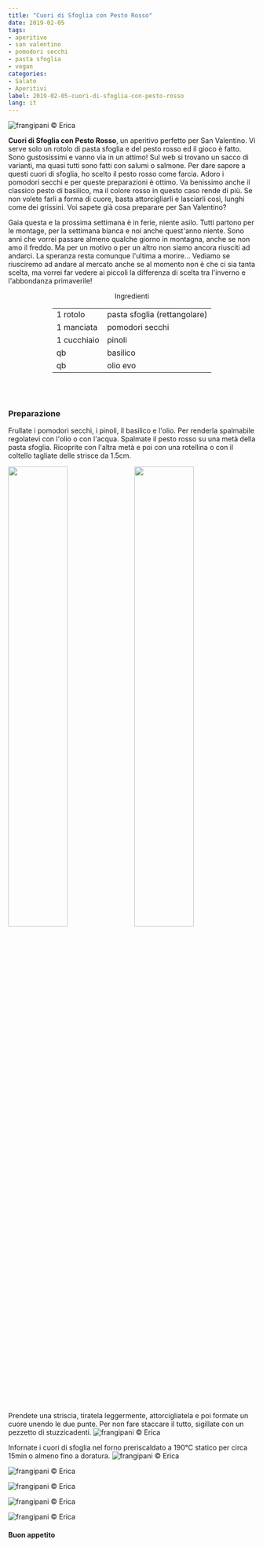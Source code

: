 ```yaml
---
title: "Cuori di Sfoglia con Pesto Rosso"
date: 2019-02-05
tags:
- aperitivo
- san valentino
- pomodori secchi
- pasta sfoglia
- vegan
categories:
- Salato
- Aperitivi
label: 2019-02-05-cuori-di-sfoglia-con-pesto-rosso
lang: it
---
```

![](header.jpeg "frangipani © Erica")

**Cuori di Sfoglia con Pesto Rosso**, un aperitivo perfetto per San Valentino. Vi serve solo un rotolo di pasta sfoglia e del pesto rosso ed il gioco è fatto. Sono gustosissimi e vanno via in un attimo! Sul web si trovano un sacco di varianti, ma quasi tutti sono fatti con salumi o salmone. Per dare sapore a questi cuori di sfoglia, ho scelto il pesto rosso come farcia. Adoro i pomodori secchi e per queste preparazioni è ottimo. Va benissimo anche il classico pesto di basilico, ma il colore rosso in questo caso rende di più. Se non volete farli a forma di cuore, basta attorcigliarli e lasciarli così, lunghi come dei grissini. Voi sapete già cosa preparare per San Valentino?

Gaia questa e la prossima settimana è in ferie, niente asilo. Tutti partono per le montage, per la settimana bianca e noi anche quest'anno niente. Sono anni che vorrei passare almeno qualche giorno in montagna, anche se non amo il freddo. Ma per un motivo o per un altro non siamo ancora riusciti ad andarci. La speranza resta comunque l'ultima a morire... Vediamo se riusciremo ad andare al mercato anche se al momento non è che ci sia tanta scelta, ma vorrei far vedere ai piccoli la differenza di scelta tra l'inverno e l'abbondanza primaverile!

<div id="wrapper" style="text-align: center">
  <div id="yourdiv" style="display: inline-block;">
    <div class="ingredients" itemscope itemtype="http://schema.org/Recipe">
      <span itemprop="name" style="display:none;">Cuori di Sfoglia con Pesto Rosso</span>
      <span itemprop="recipeCategory" style="display:none;">Salato</span>
      <img itemprop="image" style="display:none;" class="ignore-gallery-item" src="header.jpeg"/>
      <span itemprop="author" style="display:none;">Erica Raiano</span>
      <span itemprop="description" style="display:none;">Cuori di Sfoglia con Pesto Rosso, un aperitivo perfetto per San Valentino. Vi serve solo un rotolo di pasta sfoglia e del pesto rosso ed il gioco è fatto.</span>
      <div class="ingredients-title">Ingredienti</div>
      <table>
        <tbody>
          </tr>
          <tr itemprop="recipeIngredient">
            <td>1 rotolo</td>
            <td>pasta sfoglia (rettangolare)</td>
          </tr>
          <tr itemprop="recipeIngredient">
            <td>1 manciata</td>
            <td>pomodori secchi</td>
          </tr>
          <tr itemprop="recipeIngredient">
            <td>1 cucchiaio</td>
            <td>pinoli</td>
          </tr>
          <tr itemprop="recipeIngredient">
            <td>qb</td>
            <td>basilico</td>
          </tr>
          <tr itemprop="recipeIngredient">
            <td>qb</td>
            <td>olio evo</td>
          </tr>
        </tbody>
      </table>
      <br></br>
    </div>
  </div>
</div>


<h3>
  <font color="grey">
    <i class="fa-solid fa-gears"></i>
  </font> Preparazione
</h3>

Frullate i pomodori secchi, i pinoli, il basilico e l'olio. Per renderla spalmabile regolatevi con l'olio o con l'acqua. Spalmate il pesto rosso su una metà della pasta sfoglia. Ricoprite con l'altra metà e poi con una rotellina o con il coltello tagliate delle strisce da 1.5cm.
<p>
  <div style="width: 100%; margin-bottom: 0">
    <img style="float: left; width: 49%; margin-right: 1%" src="pesto.jpeg" alt="" title="frangipani © Erica" />
    <img style="float: left; width: 49%; margin-left: 1%" src="tagliato.jpeg" alt="" title="frangipani © Erica" />
    <div style="clear: both"></div>
  </div>
</p>

Prendete una striscia, tiratela leggermente, attorcigliatela e poi formate un cuore unendo le due punte. Per non fare staccare il tutto, sigillate con un pezzetto di stuzzicadenti.
![](teglia.jpeg "frangipani © Erica")

Infornate i cuori di sfoglia nel forno preriscaldato a 190°C statico per circa 15min o almeno fino a doratura.
![](risultato1.jpeg "frangipani © Erica")

![](risultato2.jpeg "frangipani © Erica")

![](risultato3.jpeg "frangipani © Erica")

![](risultato4.jpeg "frangipani © Erica")

![](risultato5.jpeg "frangipani © Erica")

<h4>Buon appetito
  <font color="red">
    <i class="fa-regular fa-face-smile"></i>
  </font>
</h4>
